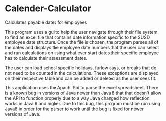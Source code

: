 # Calender-Calculator
Calculates payable dates for employees

This program uses a gui to help the user navigate through their file system to find an excel file that contains date information specific
to the SUSD employee date structure. Once the file is chosen, the program parses all of the dates and displays the employee date numbers
that the user can select and run calculations on using what ever start dates their specific employee has to calculate their assessment
dates.

The user can load school specific holidays, furlow days, or breaks that do not need to be counted in the calculations. These exceptions
are displayed on their respective table and can be added or deleted as the user sees fit. 

This application uses the Apachi Poi to parse the excel spreadsheet. There is a known bug in versions of Java newer than Java 8 that 
that doesn't allow the API to function properly due to a way Java changed how reflection works in Java 9 and higher. Due to this bug,
this program must be run using Java8 in order for the parser to work until the bug is fixed for newer versions of Java.
